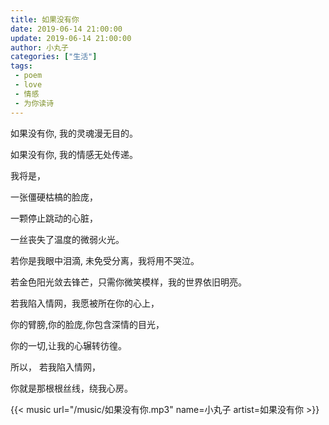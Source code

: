 ```yaml
---
title: 如果没有你
date: 2019-06-14 21:00:00
update: 2019-06-14 21:00:00
author: 小丸子
categories: ["生活"]
tags:
 - poem
 - love
 - 情感
 - 为你读诗
---
```


如果没有你, 我的灵魂漫无目的。

如果没有你, 我的情感无处传递。

我将是，

一张僵硬枯槁的脸庞，

一颗停止跳动的心脏，

一丝丧失了温度的微弱火光。

若你是我眼中泪滴, 未免受分离，我将用不哭泣。

若金色阳光敛去锋芒，只需你微笑模样，我的世界依旧明亮。

若我陷入情网，我愿被所在你的心上，

你的臂膀,你的脸庞,你包含深情的目光，

你的一切,让我的心辗转彷徨。

所以， 若我陷入情网，

你就是那根根丝线，绕我心房。


{{< music url="/music/如果没有你.mp3" name=小丸子 artist=如果没有你 >}}